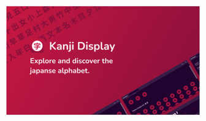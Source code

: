 <img src="https://github.com/Billocap/kanji-display/blob/main/public/images/twitter_card.png" width="700"/>
